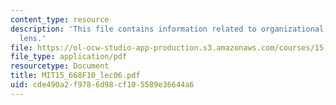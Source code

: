 ```yaml
---
content_type: resource
description: 'This file contains information related to organizational analysis: Political
  lens.'
file: https://ol-ocw-studio-app-production.s3.amazonaws.com/courses/15-668-people-and-organizations-fall-2010/cde490a2f9786d98cf105589e36644a6_MIT15_668F10_lec06.pdf
file_type: application/pdf
resourcetype: Document
title: MIT15_668F10_lec06.pdf
uid: cde490a2-f978-6d98-cf10-5589e36644a6
---
```

